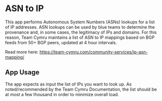 # ASN to IP
This app performs Autonomous System Numbers (ASNs) lookups for a list of IP addresses. ASN lookups can be used by blue teams to determine the provenance and, in some cases, the legitimacy of IPs and domains. For this reason, Team Cymru maintains a list of ASN to IP mappings based on BGP feeds from 50+ BGP peers, updated at 4 hour intervals. 

Read more here: https://team-cymru.com/community-services/ip-asn-mapping/

## App Usage
The app expects as input the list of IPs you want to look up. As noted/recommended by the Team Cymru Documentation, the list should be at most a few thousand in order to minimize overall load.
